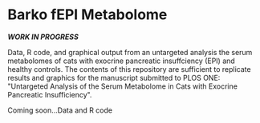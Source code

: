 # Barko fEPI Metabolome

***WORK IN PROGRESS***

Data, R code, and graphical output from an untargeted analysis the serum metabolomes of cats with exocrine pancreatic insuffciency (EPI) and healthy controls. The contents of this repository are sufficient to replicate results and graphics for the manuscript submitted to PLOS ONE: "Untargeted Analysis of the Serum Metabolome in Cats with Exocrine Pancreatic Insufficiency". 

Coming soon...Data and R code
